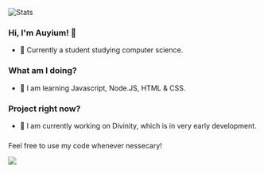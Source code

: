 ![Stats](https://github-readme-stats.vercel.app/api?username=auyium&show_icons=true)

### Hi, I'm Auyium! 👋

- 🏫 Currently a student studying computer science.

### What am I doing?

- 🌱 I am learning Javascript, Node.JS, HTML & CSS.

### Project right now?

- 🚀 I am currently working on Divinity, which is in very early development. 

###

Feel free to use my code whenever nessecary!

![](https://komarev.com/ghpvc/?username=auyium)
